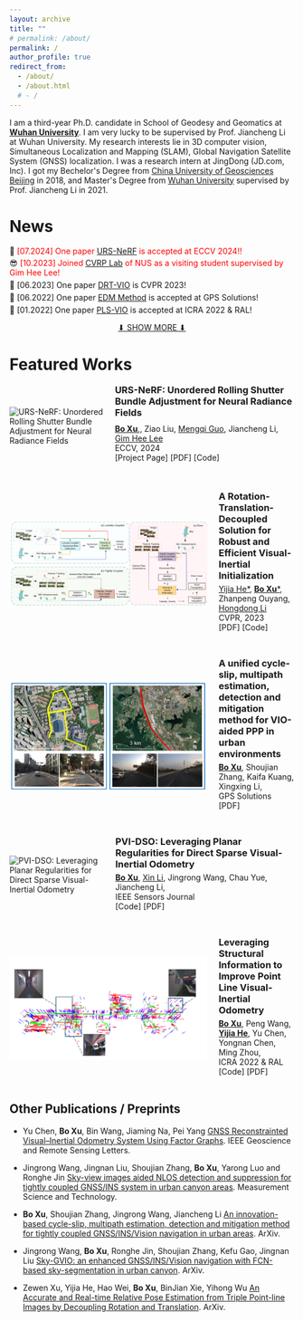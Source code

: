 ```yaml
---
layout: archive
title: ""
# permalink: /about/
permalink: /
author_profile: true
redirect_from:
  - /about/
  - /about.html
  # - /
---
```







I am a third-year Ph.D. candidate in School of Geodesy and Geomatics at <strong>[Wuhan University](https://www.whu.edu.cn/)</strong>. I am very lucky to be supervised by Prof. Jiancheng Li at Wuhan University. My research interests lie in 3D computer vision, Simultaneous Localization and Mapping (SLAM), Global Navigation Satellite System (GNSS) localization. I was a research intern at JingDong (JD.com, Inc). I got my Bechelor's Degree from [China University of Geosciences Beijing](https://www.cugb.edu.cn/) in 2018, and Master's Degree from [Wuhan University](https://www.whu.edu.cn/) supervised by Prof. Jiancheng Li in 2021. 



News
======
<style>
  .news-container p {
    margin: 5px 0; /* 调整段落间距 */
    line-height: 1.2; /* 调整行高 */
  }

  .show-more-link {
    text-align: center;
    display: block;
    margin-top: 10px;
  }
</style>

<div class="news-container">
  <p>🚀 <span style="color: red;">[07.2024] One paper <a href="">URS-NeRF</a> is accepted at ECCV 2024!!</span></p>
  <p>😎 <span style="color: red;">[10.2023] Joined <a href="https://www.comp.nus.edu.sg/~leegh/">CVRP Lab</a> of NUS as a visiting student supervised by Gim Hee Lee!</span></p>
  <!-- <p>🚀 [08.2023] One paper <a href="https://ieeexplore.ieee.org/document/10154545">PVI-DSO</a> is accepted at IEEE Sensors Journal!</p> -->
  <p>🚀 [06.2023] One paper <a href="https://openaccess.thecvf.com/content/CVPR2023/papers/He_A_Rotation-Translation-Decoupled_Solution_for_Robust_and_Efficient_Visual-Inertial_Initialization_CVPR_2023_paper.pdf">DRT-VIO</a> is CVPR 2023!</p>
  <p>🚀 [06.2022] One paper <a href="https://link.springer.com/article/10.1007/s10291-023-01396-7">EDM Method</a> is accepted at GPS Solutions!</p>
  <p>🚀 [01.2022] One paper <a href="https://arxiv.org/pdf/2105.04064">PLS-VIO</a> is accepted at ICRA 2022 & RAL!</p>
  <div id="hidden-news" style="display: none;">
  <p>👨‍🎓 [07.2021] Awarded Outstanding Graduate in <a href="https://www.whu.edu.cn/">Wuhan University</a>!</p>
  <!-- <p>🚀 [09.2020] One paper <a href="https://www.mdpi.com/2072-4292/12/18/2901">IPL-VIO</a> is accepted at Remote Sensing!</p> -->
  <p>🙇 [09.2020] Joined <a href="https://corporate.jd.com/">JingDong</a> as a research intern!</p>
  <p>👨‍🎓 [07.2018] Awarded Outstanding Graduate in <a href="https://www.cugb.edu.cn/">China University of Geosciences Beijing</a>!</p>
  
  
  <!-- <p>🙇 [10.2019] Joined <a href="https://en.megvii.com/megvii_research">MEGVII Research</a> as a 3D vision research intern!</p> -->
  <!-- <p>🙇 [06.2019] Joined <a href="http://www.vie.group/team">VIE Lab</a> at PKU as a research intern!</p> -->
  <!-- <p>😎 [09.2017] Joined <a href="https://hc.buaa.edu.cn/">ShenYuan Honors College</a> at Beihang University as an undergraduate!</p> -->
  <!-- <p>👨‍🎓 [07.2017] Awarded Outstanding Graduate in <a href="http://www.szsy.cn/">SZSY High School</a>!</p> -->
    <!-- <p>🏆 [15.03.2024] Received the .</p> -->
    <!-- 你可以在这里添加更多隐藏的新闻项 -->
  </div>
</div>

<a href="#" class="show-more-link" id="show-more-link">⬇ SHOW MORE ⬇</a>

<script>
  document.getElementById('show-more-link').addEventListener('click', function(event) {
    event.preventDefault();
    var hiddenNews = document.getElementById('hidden-news');
    if (hiddenNews.style.display === 'none') {
      hiddenNews.style.display = 'block';
      this.textContent = '⬆ SHOW LESS ⬆';
    } else {
      hiddenNews.style.display = 'none';
      this.textContent = '⬇ SHOW MORE ⬇';
    }
  });
</script>



Featured Works
======


<div style="display: flex; align-items: center; margin-bottom: 40px;">
  <img src="images/URS-NeRF2.gif" alt="URS-NeRF: Unordered Rolling Shutter Bundle Adjustment for Neural Radiance Fields" style="width: 350px; height: auto; margin-right: 20px;">

  <div>
    <h3 style="margin: 0;"><a href="projects/URS-NeRF/" style="text-decoration: none;">URS-NeRF: Unordered Rolling Shutter Bundle Adjustment for Neural Radiance Fields</a></h3>
    <p style="margin: 10px 0;">
      <a href="https://boxuLibrary.github.io/"><strong>Bo Xu</strong></a>,,
      Ziao Liu,
      <a href="">Mengqi Guo</a>,
      Jiancheng Li,
      <a href="https://www.comp.nus.edu.sg/~leegh/">Gim Hee Lee</a>
      <br>
      ECCV, 2024<br>
      <a href="projects/URS-NeRF/" style="text-decoration: none;">[Project Page]</a>
      <a href="https://arxiv.org/pdf/2403.10119" style="text-decoration: none;">[PDF]</a>
      <a href="" style="text-decoration: none;">[Code]</a>
    </p>
  </div>
</div>

<div style="display: flex; align-items: center; margin-bottom: 40px;">
  <img src="images/DRT_VIO.png" alt="A Rotation-Translation-Decoupled Solution for Robust and Efficient
Visual-Inertial Initialization" style="width: 350px; height: auto; margin-right: 20px;">

  <div>
    <h3 style="margin: 0;"><a href="" style="text-decoration: none;">A Rotation-Translation-Decoupled Solution for Robust and Efficient
Visual-Inertial Initialization</a></h3>
    <p style="margin: 5px 0;">
      <a href="https://scholar.google.com/citations?user=_0lKGnkAAAAJ&hl=en">Yijia He*</a>,
      <a href="https://boxuLibrary.github.io/"><strong>Bo Xu</strong>*</a>,
      Zhanpeng Ouyang,
      <a href="https://scholar.google.com.sg/citations?hl=zh-CN&user=Mq89JAcAAAAJ">Hongdong Li</a>
      <br>
      CVPR, 2023<br>
      <!-- <a href="projects/DRTVIO/" style="text-decoration: none;">[Project Page]</a> -->
      <a href="https://openaccess.thecvf.com/content/CVPR2023/papers/He_A_Rotation-Translation-Decoupled_Solution_for_Robust_and_Efficient_Visual-Inertial_Initialization_CVPR_2023_paper.pdf" style="text-decoration: none;">[PDF]</a>
      <a href="https://github.com/boxuLibrary/drt-vio-init" style="text-decoration: none;">[Code]</a>
    </p>
  </div>
</div>

<div style="display: flex; align-items: center; margin-bottom: 40px;">
  <img src="images/EDM.png" alt="A unified cycle-slip, multipath estimation, detection and mitigation method for VIO-aided PPP in urban environments" style="width: 350px; height: auto; margin-right: 20px;">

  <div>
    <h3 style="margin: 0;"><a href="https://link.springer.com/article/10.1007/s10291-023-01396-7" style="text-decoration: none;">A unified cycle-slip, multipath estimation, detection and mitigation method for VIO-aided PPP in urban environments</a></h3>
    <p style="margin: 5px 0;">
      <a href="https://boxuLibrary.github.io/"><strong>Bo Xu</strong></a>,
      Shoujian Zhang,
      Kaifa Kuang,
      Xingxing Li,
      <br>
      GPS Solutions<br>
      <!-- <a href="https://hlinchen.github.io/projects/VCR-GauS/" style="text-decoration: none;">[Project Page]</a> -->
      <a href="https://link.springer.com/article/10.1007/s10291-023-01396-7" style="text-decoration: none;">[PDF]</a>
      <!-- <a href="https://github.com/HLinChen/GNeSF" style="text-decoration: none;">[Code]</a> -->
    </p>
  </div>
</div>


<div style="display: flex; align-items: center; margin-bottom: 40px;">
  <img src="images/PVI-DSO.gif" alt="PVI-DSO: Leveraging Planar Regularities for Direct Sparse Visual-Inertial Odometry" style="width: 350px; height: auto; margin-right: 20px;">

  <div>
    <h3 style="margin: 0;"><a href="https://openaccess.thecvf.com/content/CVPR2022/papers/Liu_Learning_Part_Segmentation_Through_Unsupervised_Domain_Adaptation_From_Synthetic_Vehicles_CVPR_2022_paper.pdf" style="text-decoration: none;">PVI-DSO: Leveraging Planar Regularities for Direct Sparse Visual-Inertial Odometry</a></h3>
    <p style="margin: 5px 0;">
      <a href="https://boxuLibrary.github.io/"><strong>Bo Xu</strong></a>,
      <a href="https://lixin97.github.io/">Xin Li</a>,         
      Jingrong Wang,
      Chau Yue,
      Jiancheng Li,
      <br>
      IEEE Sensors Journal<br>
       <a href="https://github.com/boxuLibrary/PVI-DSO-SIM" style="text-decoration: none;">[Code]</a>
      <!-- <a href="https://qliu24.github.io/udapart/" style="text-decoration: none;">[Project Page]</a> -->
      <a href="https://arxiv.org/abs/2204.02635" style="text-decoration: none;">[PDF]</a>
    </p>
  </div>
</div>



<div style="display: flex; align-items: center; margin-bottom: 40px;">
  <img src="images/PLS-VIO.png" alt="Leveraging Structural Information to Improve Point Line Visual-Inertial Odometry" style="width: 350px; height: auto; margin-right: 20px;">

  <div>
    <h3 style="margin: 0;"><a href="https://arxiv.org/abs/2105.04064" style="text-decoration: none;">Leveraging Structural Information to Improve Point Line Visual-Inertial Odometry</a></h3>
    <p style="margin: 5px 0;">
      <a href="https://boxuLibrary.github.io/"><strong>Bo Xu</strong></a>,
      Peng Wang,
      <a href="https://scholar.google.com/citations?user=_0lKGnkAAAAJ&hl=en"><strong>Yijia He</strong></a>,
      Yu Chen,
      Yongnan Chen,
      Ming Zhou,
      <br>
      ICRA 2022 & RAL<br>
       <a href="https://github.com/boxuLibrary/Structural-and-Non-structural-line" style="text-decoration: none;">[Code]</a>
      <!-- <a href="https://qliu24.github.io/udapart/" style="text-decoration: none;">[Project Page]</a> -->
      <a href="https://arxiv.org/abs/2105.04064" style="text-decoration: none;">[PDF]</a>
    </p>
  </div>
</div>




Other Publications / Preprints
------

- Yu Chen, **Bo Xu**, Bin Wang, Jiaming Na, Pei Yang [GNSS Reconstrainted Visual–Inertial Odometry System Using Factor Graphs](https://ieeexplore.ieee.org/document/10016469). IEEE Geoscience and Remote Sensing Letters.

- Jingrong Wang, Jingnan Liu, Shoujian Zhang, **Bo Xu**, Yarong Luo and Ronghe Jin [Sky-view images aided NLOS detection and suppression for tightly coupled GNSS/INS system in urban canyon areas](https://iopscience.iop.org/article/10.1088/1361-6501/ad087f). Measurement Science and Technology.

- **Bo Xu**, Shoujian Zhang, Jingrong Wang, Jiancheng Li [An innovation-based cycle-slip, multipath
estimation, detection and mitigation method for
tightly coupled GNSS/INS/Vision navigation in
urban areas](). ArXiv.


- Jingrong Wang, **Bo Xu**, Ronghe Jin, Shoujian Zhang, Kefu Gao, Jingnan Liu [Sky-GVIO: an enhanced GNSS/INS/Vision navigation with FCN-based sky-segmentation in urban canyon](https://arxiv.org/abs/2404.11070). ArXiv.

- Zewen Xu, Yijia He, Hao Wei, **Bo Xu**, BinJian Xie, Yihong Wu [An Accurate and Real-time Relative Pose Estimation from Triple Point-line Images by Decoupling Rotation and Translation](https://arxiv.org/abs/2403.11639). ArXiv.

<div style="width: 100px; height: 100px; display: block; align-items: center; margin-top: 40px; margin-bottom: 40px;">
  <script type="text/javascript" id="clstr_globe" src="//clustrmaps.com/globe.js?d=lftFrm-MMWTRUWnwlg-Gxcpkjk-LZP23KerLj0iEi6g"></script>
</div>
